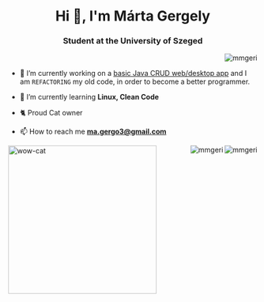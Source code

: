 <h1 align="center" >Hi 👋, I'm Márta Gergely</h1>
<h3 align="center">Student at the University of Szeged</h3>

<p>&nbsp;<img align="right" src="https://github-readme-stats.vercel.app/api?username=mmgeri&show_icons=true&locale=en&theme=radical" alt="mmgeri" /></p>

- 🔭 I’m currently working on a [basic Java CRUD web/desktop app](https://github.com/MMGeri/Basic-CRUD) and I am `REFACTORING` my old code, in order to become a better programmer.

- 🌱 I’m currently learning **Linux, Clean Code**

- 🐈 Proud Cat owner

- 📫 How to reach me **ma.gergo3@gmail.com**


<img align="left" alt="wow-cat" width="300" src="https://i.pinimg.com/originals/ef/ed/65/efed65e64ae92033afe38847a89e8d13.gif">

<p><img align="right" src="https://github-readme-streak-stats.herokuapp.com/?user=mmgeri&theme=radical" alt="mmgeri" />  </p>

<p><img align="right" src="https://github-readme-stats.vercel.app/api/top-langs?username=mmgeri&show_icons=true&locale=en&layout=compact&theme=radical" alt="mmgeri" /></p>







